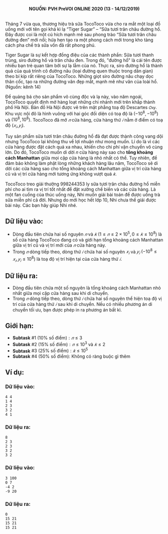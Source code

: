 **<center>NGUỒN: PVH PreVOI ONLINE 2020 (13 - 14/12/2019)</center>**
<br>

Tháng $7$ vừa qua, thương hiệu trà sữa TocoToco vừa cho ra mắt một loại đồ uống mới với tên gọi khá kì lạ “Tiger Sugar” – “Sữa tươi trân châu đường hổ. Đây được coi là một cú hích mạnh mẽ sau phong trào “Sữa tươi trân châu đường đen” mới nổi; hứa hẹn tạo ra một phong cách mới trong kho tàng cách pha chế trà sữa vốn đã rất phong phú.

Tiger Sugar là sự kết hợp đồng điệu của các thành phần: Sữa tươi thanh trùng, siro đường hổ và trân châu đen. Trong đó, "đường hổ" là cái tên được nhiều bạn trẻ quan tâm bởi sự lạ lẫm của nó. Thực ra, siro đường hổ là thành quả của quá trình cô đường nâu (loại đường quen thuộc trong dân gian) theo bí kíp rất riêng của TocoToco. Những giọt siro đường nâu chạy dọc thân cốc, tạo ra những đường vân đẹp mắt, mạnh mẽ như vân của loài hổ. (Nguồn: kênh 14)

Để quảng bá cho sản phẩm vô cùng độc và lạ này, vào năm ngoái, TocoToco quyết định mở hàng loạt những chi nhánh mới trên khắp thành phố Hà Nội. Bản đồ Hà Nội được vẽ trên mặt phẳng toạ độ Descartes `𝑂𝑥𝑦`. Khu vực nội đô là hình vuông với hai góc đối diện có toạ độ là $(−10^8, −10^8)$ và $(10^8, 10^8)$. TocoToco đã mở $𝑛$ cửa hàng, cửa hàng thứ $𝑖$ nằm ở điểm có toạ 
độ $(𝑥_𝑖, 𝑦_𝑖)$.

Tuy sản phẩm sữa tươi trân châu đường hổ đã đạt được thành công vang dội nhưng TocoToco lại không thu về lợi nhuận như mong muốn. Lí do là vì các cửa hàng được đặt cách quá xa nhau, khiến cho chi phí vận chuyển vô cùng lớn. Do đó, TocoToco muốn di dời 𝑛 cửa hàng này sao cho **tổng khoảng cách Manhattan** giữa mọi cặp cửa hàng là nhỏ nhất có thể. Tuy nhiên, để đảm bảo không làm phật lòng những khách hàng lâu năm, TocoToco sẽ di dời các cửa hàng sao cho tổng khoảng cách Manhattan giữa vị trí cửa hàng cũ và vị trí cửa hàng mới tương ứng không vượt quá $𝑘$.

TocoToco treo giải thưởng $998244353$ ly sữa tươi trân châu đường hổ miễn phí cho ai tìm ra vị trí tốt nhất để đặt xưởng chế biến và các cửa hàng. Là một fan cuồng của thúc uống này, Nhi muốn giải bài toán để được uống trà sữa miễn phí cả đời. Nhưng do mới học hết lớp $10$, Nhi chưa thể giải được bài này. Các bạn hãy giúp Nhi nhé.

## Dữ liệu vào:
- Dòng đầu tiên chứa hai số nguyên $𝑛$ và $𝑘$ $(1 ≤ 𝑛 ≤ 2 \times 10^5, 0 ≤ 𝑘 ≤ 10^8)$ là số cửa hàng TocoToco đang có và giới hạn tổng khoảng cách Manhattan giữa vị trí cũ và vị trí mới của $𝑛$ cửa hàng này.
- Trong $𝑛$ dòng tiếp theo, dòng thứ $𝑖$ chứa hai số nguyên $𝑥_𝑖$ và $𝑦_𝑖$ $(−10^8 ≤ 𝑥_𝑖, 𝑦_𝑖 ≤ 10^8)$ là toạ độ vị trí hiện tại của cửa hàng thứ $𝑖$.

## Dữ liệu ra:
- Dòng đầu tiên chứa một số nguyên là tổng khoảng cách Manhattan nhỏ nhất giữa mọi cặp cửa hàng sau khi di chuyển.
- Trong $𝑛$ dòng tiếp theo, dòng thứ $𝑖$ chứa hai số nguyên thể hiện toạ độ vị trí của cửa hàng thứ $𝑖$ sau khi di chuyển.
Nếu có nhiều phương án di chuyển tối ưu, bạn được phép in ra phương án bất kì.

## Giới hạn:
- **Subtask** $\#1\ (10\% \text{ số điểm}): 𝑛 ≤ 3$
- **Subtask** $\#2\ (15\% \text{ số điểm}): 𝑛 ≤ 10^3$ và $𝑘 ≤ 2$
- **Subtask** $\#3\ (25\% \text{ số điểm}): 𝑘 ≤ 10^5$
- **Subtask** $\#4\ (50\% \text{ số điểm}):$ Không có ràng buộc gì thêm 

## Ví dụ:
### Dữ liệu vào:
```
4 4
1 4
2 3
3 2
4 1
```

### Dữ liệu ra:
```
8
2 3
2 3
3 2
3 2
```

### Dữ liệu vào:
```
3 100
0 7
-4 2
-9 20
```

### Dữ liệu ra:
```
0
15 21
15 21
15 21
```